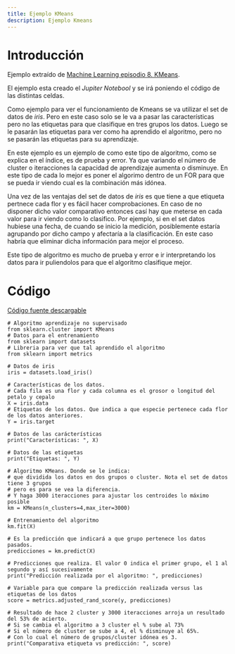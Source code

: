 ```yaml
---
title: Ejemplo KMeans
description: Ejemplo Kmeans
---
```


# Introducción

Ejemplo extraído de [Machine Learning episodio 8. KMeans](https://www.youtube.com/watch?v=8aUqS3Ge4Q4).

El ejemplo esta creado el *Jupiter Notebool* y se irá poniendo el código de las distintas celdas.

Como ejemplo para ver el funcionamiento de Kmeans se va utilizar el set de datos de *iris*. Pero en este caso solo se le va a pasar las características pero no las etiquetas para que clasifique en tres grupos los datos. Luego se le pasarán las etiquetas para ver como ha aprendido el algoritmo, pero no se pasarán las etiquetas para su aprendizaje.

En este ejemplo es un ejemplo de como este tipo de algoritmo, como se explica en el índice, es de prueba y error. Ya que variando el número de cluster o iteracciones la capacidad de aprendizaje aumenta o disminuye. En este tipo de cada lo mejor es poner el algorimo dentro de un FOR para que se pueda ir viendo cual es la combinación más idónea.

Una vez de las ventajas del set de datos de *iris* es que tiene a que etiqueta pertnece cada flor y es fácil hacer comprobaciones. En caso de no disponer dicho valor comparativo entonces casí hay que meterse en cada valor para ir viendo como lo clasifico. Por ejemplo, si en el set datos hubiese una fecha, de cuando se inicio la medición, posiblemente estaría agrupando por dicho campo y afectaría a la clasificación. En este caso habría que eliminar dicha información para mejor el proceso. 

Este tipo de algoritmo es mucho de prueba y error e ir interpretando los datos para ir puliendolos para que el algoritmo clasifique mejor.


# Código

[Código fuente descargable](/docs/python/machine_learning/alg_aprend_no_supe/ejemplo_kmeans.ipynb) 

```tpl
# Algoritmo aprendizaje no supervisado
from sklearn.cluster import KMeans
# Datos para el entrenamiento
from sklearn import datasets
# Libreria para ver que tal aprendido el algoritmo
from sklearn import metrics
```
```tpl
# Datos de iris
iris = datasets.load_iris()
```
```tpl
# Características de los datos. 
# Cada fila es una flor y cada columna es el grosor o longitud del petalo y cepalo
X = iris.data
# Etiquetas de los datos. Que indica a que especie pertenece cada flor de los datos anteriores.
Y = iris.target
```
```tpl
# Datos de las carácterísticas
print("Características: ", X)
```
```tpl
# Datos de las etiquetas
print("Etiquetas: ", Y)
```
```tpl
# Algoritmo KMeans. Donde se le indica:
# que dividida los datos en dos grupos o cluster. Nota el set de datos tiene 3 grupos
# pero es para se vea la diferencia.
# Y haga 3000 iteracciones para ajustar los centroides lo máximo posible
km = KMeans(n_clusters=4,max_iter=3000)
```
```tpl
# Entrenamiento del algoritmo
km.fit(X)
```
```tpl
# Es la predicción que indicará a que grupo pertenece los datos pasados.
predicciones = km.predict(X)
```
```tpl
# Predicciones que realiza. El valor 0 indica el primer grupo, el 1 al segundo y así sucesivamente
print("Predicción realizada por el algoritmo: ", predicciones)
```
```tpl
# Variable para que compare la predicción realizada versus las etiquetas de los datos
score = metrics.adjusted_rand_score(y, predicciones)
```
```tpl
# Resultado de hace 2 cluster y 3000 iteracciones arroja un resultado del 53% de acierto.
# Si se cambia el algoritmo a 3 cluster el % sube al 73%
# Si el número de cluster se sube a 4, el % disminuye al 65%. 
# Con lo cual el número de grupos/cluster idónea es 3.
print("Comparativa etiqueta vs predicción: ", score)
```